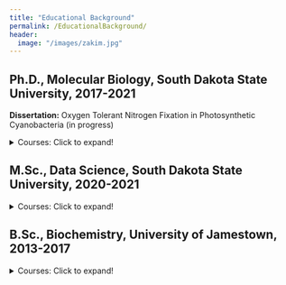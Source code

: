 ```yaml
---
title: "Educational Background"
permalink: /EducationalBackground/
header:
  image: "/images/zakim.jpg"
---
```




## Ph.D., Molecular Biology, South Dakota State University, 2017-2021
**Dissertation:** Oxygen Tolerant Nitrogen Fixation in Photosynthetic Cyanobacteria (in progress)



<details>
  <summary>Courses: Click to expand!</summary>
* Next Generation Sequencing
* Stat 736 - Bioinformatics
* Advanced Molecular Biology
* Bacteriology
* Molecular Research Techniques
* Biological Imaging
* Seminar I and II
* Grant Writing
* Research Ethics
* Stat 541 - Statistical Methods
* Dissertation Credits - Research, Analysis, and Writing
</details>


## M.Sc., Data Science, South Dakota State University, 2020-2021


<details>
  <summary>Courses: Click to expand!</summary>
  
* STAT 600 - Statistical Programming
* STAT 601 - Modern Applied Statistics I
* STAT 602 - Modern Applied Statistics II
* MATH 575 - Operations Research 
* STAT 545 - Nonparametric Statistics
* STAT 551 - Predictive Analytics I
* STAT 560 - Time Series Analysis
* INFS 762 - Data Warehousing and Data Mining Credits
* INFS 772 - Programming for Data Analytics Credits
* INFS 774 - Big Data Analytics Credits

</details>

## B.Sc., Biochemistry, University of Jamestown, 2013-2017



<details>
  <summary>Courses: Click to expand!</summary>

* Biochemistry I & II  
* PChem I (Thermodynamics) 
* Calculus I & II
* Physics I & II
* Organic Chem I & II
* General Chemistry I & II
* Molecular Biology
* Cellular Biology
* Genetics
* Anatomy and Physiology I & II
* General Biology I & II
* Electives


</details>
